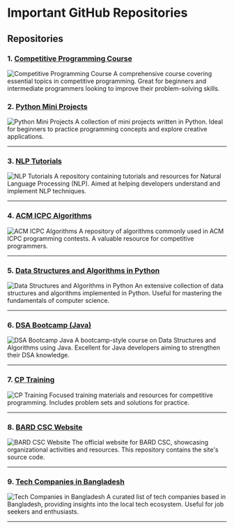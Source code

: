 
# Important GitHub Repositories


## Repositories

### 1. [Competitive Programming Course](https://github.com/striver79/competitive-programming-course)
![Competitive Programming Course](https://storage.googleapis.com/a1aa/image/874S7ZnlyexWUSVffQW72aRySogoTPOqJ4AjcVcN7eifC1gfE.jpg)
A comprehensive course covering essential topics in competitive programming. Great for beginners and intermediate programmers looking to improve their problem-solving skills.



### 2. [Python Mini Projects](https://github.com/kying18/python-mini-projects)
![Python Mini Projects](https://storage.googleapis.com/a1aa/image/4MbCwFaBfmw7LimSrtD6ILFvRHyaRBuCTOH4mntYXchNUDeTA.jpg)
A collection of mini projects written in Python. Ideal for beginners to practice programming concepts and explore creative applications.

---

### 3. [NLP Tutorials](https://github.com/graykode/nlp-tutorial)
![NLP Tutorials](https://storage.googleapis.com/a1aa/image/KzeDNWYVCuwUdqfvwx8KvpeA3xxsX9P8ZJLO4XjzuepGhawPB.jpg)
A repository containing tutorials and resources for Natural Language Processing (NLP). Aimed at helping developers understand and implement NLP techniques.

---

### 4. [ACM ICPC Algorithms](https://github.com/derekhh/ACM-ICPC-algorithms)
![ACM ICPC Algorithms](https://storage.googleapis.com/a1aa/image/5nABMgPjubLFERlXkISEnuyFdjeAdaf5KVg3OyUX1XnZoG8TA.jpg)
A repository of algorithms commonly used in ACM ICPC programming contests. A valuable resource for competitive programmers.

---

### 5. [Data Structures and Algorithms in Python](https://github.com/egonSchiele/grokking_algorithms)
![Data Structures and Algorithms in Python](https://storage.googleapis.com/a1aa/image/AuHsLYiWR9Y9Ihl18lu36vjJs0HpKFKgIVPCmaxsuY4EqBfJA.jpg)
An extensive collection of data structures and algorithms implemented in Python. Useful for mastering the fundamentals of computer science.

---

### 6. [DSA Bootcamp (Java)](https://github.com/kunal-kushwaha/DSA-Bootcamp-Java)
![DSA Bootcamp Java](https://storage.googleapis.com/a1aa/image/sLoFLImAufzpFiIGfrciHJsxZ1iTtzaM0GRS5k4N0y7aoG8TA.jpg)
A bootcamp-style course on Data Structures and Algorithms using Java. Excellent for Java developers aiming to strengthen their DSA knowledge.

---

### 7. [CP Training](https://github.com/kamyu104/LeetCode-Solutions)
![CP Training](https://storage.googleapis.com/a1aa/image/YifPXI8hn8xDHC9YEZRmtuUPslZrhoKfJJtEFJAqaIZVoG8TA.jpg)
Focused training materials and resources for competitive programming. Includes problem sets and solutions for practice.

---

### 8. [BARD CSC Website](https://github.com/pages-themes/cayman)
![BARD CSC Website](https://storage.googleapis.com/a1aa/image/oGXDa0gpfYVaekAEX9qreHfOvOLzssODftR2HpeGOCxjFqBfJA.jpg)
The official website for BARD CSC, showcasing organizational activities and resources. This repository contains the site's source code.

---

### 9. [Tech Companies in Bangladesh](https://github.com/Ashik-Mahmud/tech-companies-in-bangladesh)
![Tech Companies in Bangladesh](https://storage.googleapis.com/a1aa/image/3Oe5AVw0AFWMEKRptRH0ef0wJohoNGFvfbO96QoTeiUTC1gfE.jpg)
A curated list of tech companies based in Bangladesh, providing insights into the local tech ecosystem. Useful for job seekers and enthusiasts.

---

